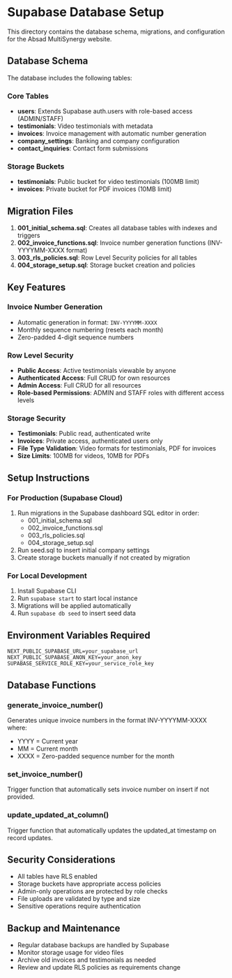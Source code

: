 # Supabase Database Setup

This directory contains the database schema, migrations, and configuration for the Absad MultiSynergy website.

## Database Schema

The database includes the following tables:

### Core Tables
- **users**: Extends Supabase auth.users with role-based access (ADMIN/STAFF)
- **testimonials**: Video testimonials with metadata
- **invoices**: Invoice management with automatic number generation
- **company_settings**: Banking and company configuration
- **contact_inquiries**: Contact form submissions

### Storage Buckets
- **testimonials**: Public bucket for video testimonials (100MB limit)
- **invoices**: Private bucket for PDF invoices (10MB limit)

## Migration Files

1. **001_initial_schema.sql**: Creates all database tables with indexes and triggers
2. **002_invoice_functions.sql**: Invoice number generation functions (INV-YYYYMM-XXXX format)
3. **003_rls_policies.sql**: Row Level Security policies for all tables
4. **004_storage_setup.sql**: Storage bucket creation and policies

## Key Features

### Invoice Number Generation
- Automatic generation in format: `INV-YYYYMM-XXXX`
- Monthly sequence numbering (resets each month)
- Zero-padded 4-digit sequence numbers

### Row Level Security
- **Public Access**: Active testimonials viewable by anyone
- **Authenticated Access**: Full CRUD for own resources
- **Admin Access**: Full CRUD for all resources
- **Role-based Permissions**: ADMIN and STAFF roles with different access levels

### Storage Security
- **Testimonials**: Public read, authenticated write
- **Invoices**: Private access, authenticated users only
- **File Type Validation**: Video formats for testimonials, PDF for invoices
- **Size Limits**: 100MB for videos, 10MB for PDFs

## Setup Instructions

### For Production (Supabase Cloud)
1. Run migrations in the Supabase dashboard SQL editor in order:
   - 001_initial_schema.sql
   - 002_invoice_functions.sql
   - 003_rls_policies.sql
   - 004_storage_setup.sql
2. Run seed.sql to insert initial company settings
3. Create storage buckets manually if not created by migration

### For Local Development
1. Install Supabase CLI
2. Run `supabase start` to start local instance
3. Migrations will be applied automatically
4. Run `supabase db seed` to insert seed data

## Environment Variables Required

```env
NEXT_PUBLIC_SUPABASE_URL=your_supabase_url
NEXT_PUBLIC_SUPABASE_ANON_KEY=your_anon_key
SUPABASE_SERVICE_ROLE_KEY=your_service_role_key
```

## Database Functions

### generate_invoice_number()
Generates unique invoice numbers in the format INV-YYYYMM-XXXX where:
- YYYY = Current year
- MM = Current month
- XXXX = Zero-padded sequence number for the month

### set_invoice_number()
Trigger function that automatically sets invoice number on insert if not provided.

### update_updated_at_column()
Trigger function that automatically updates the updated_at timestamp on record updates.

## Security Considerations

- All tables have RLS enabled
- Storage buckets have appropriate access policies
- Admin-only operations are protected by role checks
- File uploads are validated by type and size
- Sensitive operations require authentication

## Backup and Maintenance

- Regular database backups are handled by Supabase
- Monitor storage usage for video files
- Archive old invoices and testimonials as needed
- Review and update RLS policies as requirements change